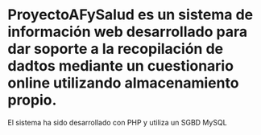 # ProyectoAFySalud es un sistema de información web desarrollado para dar soporte a la recopilación de dadtos mediante un cuestionario online utilizando almacenamiento propio. 
El sistema ha sido desarrollado con PHP y utiliza un SGBD MySQL
